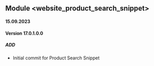 ## Module <website_product_search_snippet>
#### 15.09.2023
#### Version 17.0.1.0.0
##### ADD
- Initial commit for Product Search Snippet
